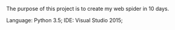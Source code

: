 The purpose of this project is to create my web spider in 10 days.

Language: Python 3.5;
IDE: Visual Studio 2015;
